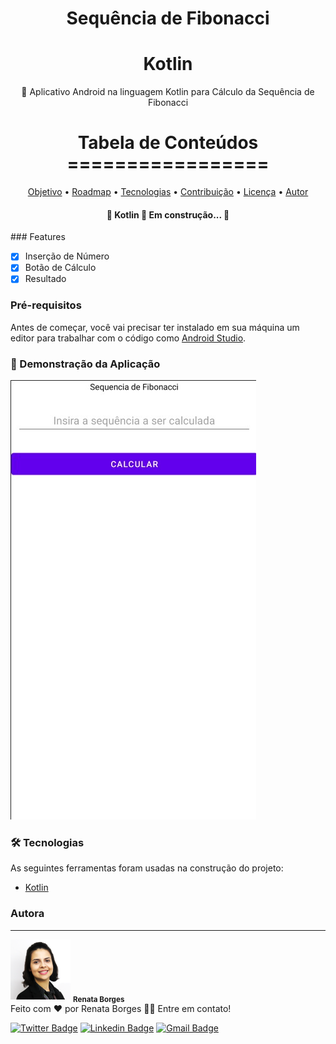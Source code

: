 <h1 align="center">Sequência de Fibonacci</h1>

<h1 align="center">
    Kotlin
</h1>
<p align="center">🚀 Aplicativo Android na linguagem Kotlin para Cálculo da Sequência de Fibonacci</p>

<h1 align="center">
    Tabela de Conteúdos <br>
    =================
</h1>

<p align="center">
 <a href="#objetivo">Objetivo</a> •
 <a href="#roadmap">Roadmap</a> • 
 <a href="#tecnologias">Tecnologias</a> • 
 <a href="#contribuicao">Contribuição</a> • 
 <a href="#licenc-a">Licença</a> • 
 <a href="#autor">Autor</a>
</p>

<h4 align="center"> 
	🚧  Kotlin 🚀 Em construção...  🚧
</h4>
### Features

- [x] Inserção de Número
- [x] Botão de Cálculo
- [x] Resultado

### Pré-requisitos

Antes de começar, você vai precisar ter instalado em sua máquina um editor para trabalhar com o código como [Android Studio](https://developer.android.com/studio?authuser=1).

### 🎲 Demonstração da Aplicação

<img src="Screenshot_5.jpg">

### 🛠 Tecnologias

As seguintes ferramentas foram usadas na construção do projeto:

- [Kotlin](https://kotlinlang.org/)

### Autora
---
<img src="63026376.png">
<sub><b>Renata Borges</b></sub></a><br>
Feito com ❤️ por Renata Borges 👋🏽 Entre em contato!<br>

[![Twitter Badge](https://img.shields.io/badge/-@reehappy-1ca0f1?style=flat-square&labelColor=1ca0f1&logo=twitter&logoColor=white&link=https://twitter.com/reehappy)](https://twitter.com/reehappy) [![Linkedin Badge](https://img.shields.io/badge/-Renata-blue?style=flat-square&logo=Linkedin&logoColor=white&link=https://www.linkedin.com/in/renata-francis-borges-b6b056158/)](https://www.linkedin.com/in/renata-francis-borges-b6b056158/) 
[![Gmail Badge](https://img.shields.io/badge/-renata.francisborges@gmail.com-c14438?style=flat-square&logo=Gmail&logoColor=white&link=mailto:renata.francisborges@gmail.com)](mailto:renata.francisborges@gmail.com)
